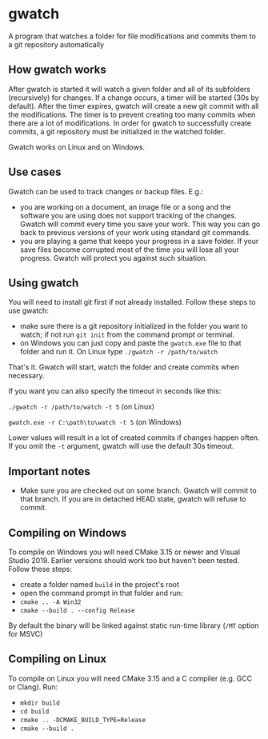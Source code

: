 # gwatch
A program that watches a folder for file modifications and commits them to a git repository automatically

## How gwatch works
After gwatch is started it will watch a given folder and all of its subfolders (recursively) for changes. If a change occurs, a timer will be started (30s by default). After the timer expires, gwatch will create a new git commit with all the modifications. The timer is to prevent creating too many commits when there are a lot of modifications. In order for gwatch to successfully create commits, a git repository must be initialized in the watched folder.

Gwatch works on Linux and on Windows.

## Use cases
Gwatch can be used to track changes or backup files. E.g.:
- you are working on a document, an image file or a song and the software you are using does not support tracking of the changes. Gwatch will commit every time you save your work. This way you can go back to previous versions of your work using standard git commands.
- you are playing a game that keeps your progress in a save folder. If your save files become corrupted most of the time you will lose all your progress. Gwatch will protect you against such situation.

## Using gwatch
You will need to install git first if not already installed. Follow these steps to use gwatch:
- make sure there is a git repository initialized in the folder you want to watch; if not run `git init` from the command prompt or terminal.
- on Windows you can just copy and paste the `gwatch.exe` file to that folder and run it. On Linux type `./gwatch -r /path/to/watch`

That's it. Gwatch will start, watch the folder and create commits when necessary.

If you want you can also specify the timeout in seconds like this:

`./gwatch -r /path/to/watch -t 5` (on Linux)

`gwatch.exe -r C:\path\to\watch -t 5` (on Windows)

Lower values will result in a lot of created commits if changes happen often. If you omit the `-t` argument, gwatch will use the default 30s timeout.

## Important notes
- Make sure you are checked out on some branch. Gwatch will commit to that branch. If you are in detached HEAD state, gwatch will refuse to commit.

## Compiling on Windows
To compile on Windows you will need CMake 3.15 or newer and Visual Studio 2019. Earlier versions should work too but haven't been tested. Follow these steps:
- create a folder named `build` in the project's root
- open the command prompt in that folder and run:
- `cmake .. -A Win32`
- `cmake --build . --config Release`

By default the binary will be linked against static run-time library (`/MT` option for MSVC)

## Compiling on Linux
To compile on Linux you will need CMake 3.15 and a C compiler (e.g. GCC or Clang). Run:
- `mkdir build`
- `cd build`
- `cmake .. -DCMAKE_BUILD_TYPE=Release`
- `cmake --build .`

